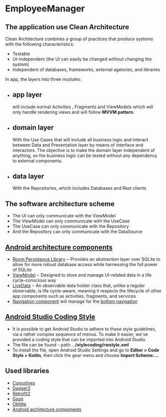 # EmployeeManager

## The application use Clean Architecture

Clean Architecture combines a group of practices that produce systems with the following characteristics:

- Testable
- UI-independent (the UI can easily be changed without changing the system)
- Independent of databases, frameworks, external agencies, and libraries

In app, the layers into three modules:

- ## app layer 
    will include normal Activities , Fragments and ViewModels which will only handle rendering views and will follow **MVVM pattern**.

- ## domain layer 
    With the Use Cases that  will include all business logic and interact between Data and Presentation layer by means of interface and     interactors. The objective is to make the domain layer independent of anything, so the business logic can be tested without 
    any dependency to external components.

- ##  data layer 
    With the Repositories, which includes Databases and Rest clients



## The software architecture scheme
- The UI can only communicate with the ViewModel
- The ViewModel can only communicate with the UseCase
- The UseCase can only communicate with the Repository
- And the Repository can only communicate with the DataSource

## [Android architecture components](https://developer.android.com/topic/libraries/architecture) 
- [Room Persistence Library](https://developer.android.com/topic/libraries/architecture/room) ‒ Provides an abstraction layer over SQLite to allow for more robust database access while harnessing the full power of SQLite
- [ViewModel](https://developer.android.com/topic/libraries/architecture/viewmodel) ‒ Designed to store and manage UI-related data in a life cycle-conscious way
- [LiveData](https://developer.android.com/topic/libraries/architecture/livedata) ‒ An observable data holder class that, unlike a regular observable, is life cycle-aware, meaning it respects the lifecycle of other app components such as activities, fragments, and services
- [Navigation component](https://developer.android.com/guide/navigation) will manage for the [bottom navigation](https://material.io/components/bottom-navigation/)

## [Android Studio Coding Style](https://github.com/raywenderlich/kotlin-style-guide) 
- It is possible to get Android Studio to adhere to these style guidelines, via a rather complex sequence of menus. 
To make it easier, we've provided a coding style that can be imported into Android Studio.
- The file can be found - path: .**./stylecoding/rwstyle.xml**
- To install the file, open Android Studio Settings and go to **Editor > Code Style > Kotlin**, then click the gear menu and choose **Import Scheme....**

## Used libraries 
- [Coroutines](https://kotlinlang.org/docs/reference/coroutines-overview.html)
- [Dagger2](https://github.com/codepath/android_guides/wiki/Dependency-Injection-with-Dagger-2)
- [Retrofit2](https://github.com/square/retrofit)
- [Gson](https://github.com/google/gson)
- [Okhttp](https://github.com/square/okhttp)
- [Android architecture components](https://developer.android.com/topic/libraries/architecture/index.html)
